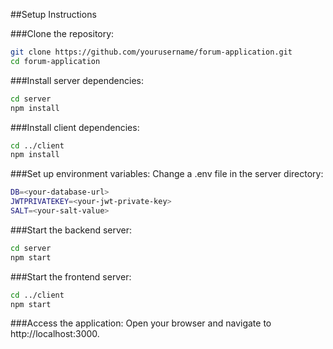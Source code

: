 ##Setup Instructions

###Clone the repository:
```bash
git clone https://github.com/yourusername/forum-application.git
cd forum-application
```

###Install server dependencies:
```bash
cd server
npm install
```

###Install client dependencies:
```bash
cd ../client
npm install
```

###Set up environment variables:
Change a .env file in the server directory:
```bash
DB=<your-database-url>
JWTPRIVATEKEY=<your-jwt-private-key>
SALT=<your-salt-value>
```

###Start the backend server:
```bash
cd server
npm start
```

###Start the frontend server:
```bash
cd ../client
npm start
```

###Access the application:
Open your browser and navigate to http://localhost:3000.
